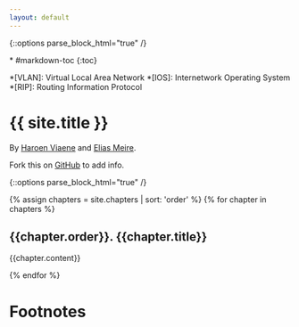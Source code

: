 ```yaml
---
layout: default
---
```

{::options parse_block_html="true" /}
<div class="aside">
<div class="aside-content">
* #markdown-toc
{:toc}

*[VLAN]: Virtual Local Area Network
*[IOS]: Internetwork Operating System
*[RIP]: Routing Information Protocol

# {{ site.title }}

By [Haroen Viaene](https://github.com/Haroenv) and [Elias Meire](https://github.com/eliasmeire).

Fork this on [GitHub](https://github.com/haroenv/ccna/) to add info.

</div>
</div>

{::options parse_block_html="true" /}
<div class="content">

{% assign chapters = site.chapters | sort: 'order' %}
{% for chapter in chapters %}
<section>

## {{chapter.order}}. {{chapter.title}}

{{chapter.content}}

</section>
{% endfor %}

# Footnotes

[^1]: <https://supportforums.cisco.com/document/31051/executing-show-commands-global-configuration-mode>
[^2]: <http://www.9tut.com/rip-routing-protocol-tutorial>
</div>

